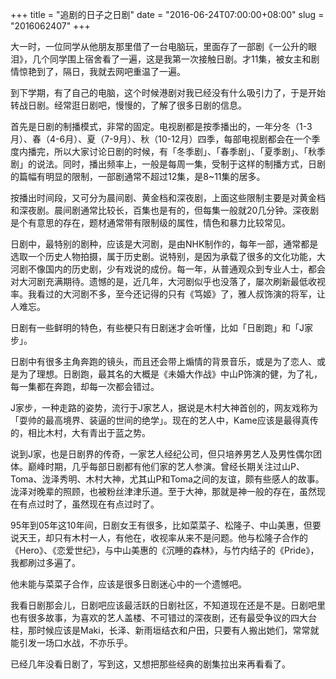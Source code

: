 +++
title = "追剧的日子之日剧"
date = "2016-06-24T07:00:00+08:00"
slug = "2016062407"
+++

大一时，一位同学从他朋友那里借了一台电脑玩，里面存了一部剧《一公升的眼泪》，几个同学围上宿舍看了一遍，这是我第一次接触日剧。才11集，被女主和剧情惊艳到了，隔日，我就去网吧重温了一遍。

到下学期，有了自己的电脑，这个时候港剧对我已经没有什么吸引力了，于是开始转战日剧。经常逛日剧吧，慢慢的，了解了很多日剧的信息。

首先是日剧的制播模式，非常的固定。电视剧都是按季播出的，一年分冬（1-3月）、春（4-6月）、夏（7-9月）、秋（10-12月）四季，每部电视剧都会在一个季度内播完，所以大家讨论日剧的时候，有「冬季剧」、「春季剧」、「夏季剧」、「秋季剧」的说法。同时，播出频率上，一般是每周一集，受制于这样的制播方式，日剧的篇幅有明显的限制，一部剧通常不超过12集，是8~11集的居多。

按播出时间段，又可分为晨间剧、黄金档和深夜剧，上面这些限制主要是对黄金档和深夜剧。晨间剧通常比较长，百集也是有的，但每集一般就20几分钟。深夜剧是个有意思的存在，题材通常带有限制级的属性，情色和暴力比较常见。

日剧中，最特别的剧种，应该是大河剧，是由NHK制作的，每年一部，通常都是选取一个历史人物拍摄，属于历史剧。说特别，是因为承载了很多的文化功能，大河剧不像国内的历史剧，少有戏说的成份。每一年，从普通观众到专业人士，都会对大河剧充满期待。遗憾的是，近几年，大河剧似乎也没落了，屡次刷新最低收视率。我看过的大河剧不多，至今还记得的只有《笃姬》了，雅人叔饰演的将军，让人难忘。

日剧有一些鲜明的特色，有些梗只有日剧迷才会听懂，比如「日剧跑」和「J家步」。

日剧中有很多主角奔跑的镜头，而且还会带上煽情的背景音乐，或是为了恋人、或是为了理想。日剧跑，最其名的大概是《未婚大作战》中山P饰演的健，为了礼，每一集都在奔跑，却每一次都会错过。

J家步，一种走路的姿势，流行于J家艺人，据说是木村大神首创的，网友戏称为「耍帅的最高境界、装逼的世间的绝学」。现在的艺人中，Kame应该是最得真传的，相比木村，大有青出于蓝之势。

说到J家，也是日剧界的传奇，一家艺人经纪公司，但只培养男艺人及男性偶尔团体。巅峰时期，几乎每部日剧都有他们家的艺人参演。曾经长期关注过山P、Toma、泷泽秀明、木村大神，尤其山P和Toma之间的友谊，颇有些感人的故事。泷泽对晚辈的照顾，也被粉丝津津乐道。至于大神，那就是神一般的存在，虽然现在有点过时了，虽然现在有点过时了。

95年到05年这10年间，日剧女王有很多，比如菜菜子、松隆子、中山美惠，但要说天王，却只有木村一人，有他在，收视率从来不是问题。他与松隆子合作的《Hero》、《恋爱世纪》，与中山美惠的《沉睡的森林》，与竹内结子的《Pride》，我都刷过多遍了。

他未能与菜菜子合作，应该是很多日剧迷心中的一个遗憾吧。

我看日剧那会儿，日剧吧应该最活跃的日剧社区，不知道现在还是不是。日剧吧里也有很多故事，为喜欢的艺人盖楼、不可错过的深夜剧，还有最受争议的四大台柱，那时候应该是Maki，长泽、新雨垣结衣和户田，只要有人搬出她们，常常就能引发一场口水战，不亦乐乎。

已经几年没看日剧了，写到这，又想把那些经典的剧集拉出来再看看了。


